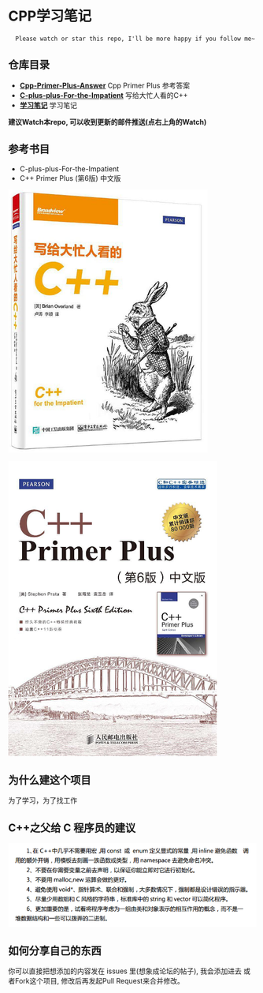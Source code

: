 # CPP学习笔记

      Please watch or star this repo, I'll be more happy if you follow me~

## 仓库目录

* [**Cpp-Primer-Plus-Answer**](Cpp-Primer-Plus-Answer/) Cpp Primer Plus 参考答案
* [**C-plus-plus-For-the-Impatient**](C-plus-plus-For-the-Impatient/) 写给大忙人看的C++
* [**学习笔记**](docs/) 学习笔记



__建议Watch本repo, 可以收到更新的邮件推送(点右上角的Watch)__

## 参考书目

* C-plus-plus-For-the-Impatient
* C++ Primer Plus (第6版) 中文版

![1527159575717.png](image/1527159575717.png)

![1527159446734.png](image/1527159446734.png)

## 为什么建这个项目

为了学习，为了找工作


## C++之父给 C 程序员的建议

![1527164443425.png](image/1527164443425.png)

## 如何分享自己的东西

你可以直接把想添加的内容发在 issues 里(想象成论坛的帖子), 我会添加进去
或者Fork这个项目, 修改后再发起Pull Request来合并修改。

